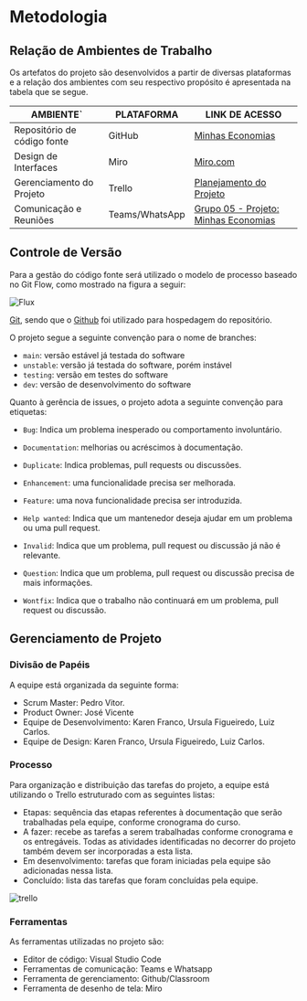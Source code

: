 
# Metodologia

## Relação de Ambientes de Trabalho

Os artefatos do projeto são desenvolvidos a partir de diversas plataformas e a relação dos ambientes com seu respectivo propósito é apresentada na tabela que se segue. 

|         AMBIENTE`          |        PLATAFORMA         |                  LINK DE ACESSO                               |
|----------------------------|---------------------------|---------------------------------------------------------------|
|Repositório de código fonte |         GitHub            |[Minhas Economias](https://github.com/ICEI-PUC-Minas-PMV-ADS/PMV-ADS-2023-1-E3-PROJ-MOV-T3-Time5-MinhasEconomias)|
|Design de Interfaces        |         Miro              |[Miro.com](https://miro.com/welcomeonboard/VFdWYjJaSW1LUDNrY0dkT2Q3NVI5SkJXWVl3NmlmajJ5QUZNRmY0WGZ2anJJbVdLMVFneFdITFV2VzlLS0VjSXwzNDU4NzY0NTQ5MzkzMjc1ODc4fDI=?share_link_id=783379668364)|
|Gerenciamento do Projeto    |         Trello            |[Planejamento do Projeto](https://trello.com/b/RMEz7h6s/projeto-desenvolvimento-de-uma-aplica%C3%A7%C3%A3o-m%C3%B3vel)  |
|Comunicação e Reuniões      |      Teams/WhatsApp       |[Grupo 05 - Projeto: Minhas Economias](https://teams.microsoft.com/l/team/19%3aS2anVj6Cq-LZcF0eURo90mdYRq_oUxT5kaZO16b5RS81%40thread.tacv2/conversations?groupId=2d1e8de9-810d-4d62-8aba-ec19ebc7345a&tenantId=14cbd5a7-ec94-46ba-b314-cc0fc972a161)|

## Controle de Versão

Para a gestão do código fonte será utilizado o modelo de processo baseado no Git Flow, como mostrado na figura a seguir:

![Flux](https://user-images.githubusercontent.com/101661631/229293674-1c3231cd-a537-41d8-b61e-c5d8f4bef3ec.jpg)

[Git](https://git-scm.com/), sendo que o [Github](https://github.com)
foi utilizado para hospedagem do repositório.

O projeto segue a seguinte convenção para o nome de branches:

- `main`: versão estável já testada do software
- `unstable`: versão já testada do software, porém instável
- `testing`: versão em testes do software
- `dev`: versão de desenvolvimento do software

Quanto à gerência de issues, o projeto adota a seguinte convenção para
etiquetas:

- `Bug`: Indica um problema inesperado ou comportamento involuntário. 

- `Documentation`: melhorias ou acréscimos à documentação. 

- `Duplicate`: Indica problemas, pull requests ou discussões. 

- `Enhancement`: uma funcionalidade precisa ser melhorada. 

- `Feature`: uma nova funcionalidade precisa ser introduzida. 

- `Help wanted`: Indica que um mantenedor deseja ajudar em um problema ou uma pull request. 

- `Invalid`: Indica que um problema, pull request ou discussão já não é relevante. 

- `Question`: Indica que um problema, pull request ou discussão precisa de mais informações. 

- `Wontfix`: Indica que o trabalho não continuará em um problema, pull request ou discussão. 


## Gerenciamento de Projeto

### Divisão de Papéis

A equipe está organizada da seguinte forma: 

- Scrum Master: Pedro Vitor. 
- Product Owner: José Vicente 
- Equipe de Desenvolvimento: Karen Franco, Ursula Figueiredo, Luiz Carlos. 
- Equipe de Design: Karen Franco, Ursula Figueiredo, Luiz Carlos. 

### Processo

Para organização e distribuição das tarefas do projeto, a equipe está utilizando o Trello estruturado com as seguintes listas: 

- Etapas: sequência das etapas referentes à documentação que serão trabalhadas pela equipe, conforme cronograma do curso. 
- A fazer:  recebe as tarefas a serem trabalhadas conforme cronograma e os entregáveis. Todas as atividades identificadas no decorrer do projeto também devem ser incorporadas a esta lista. 
- Em desenvolvimento: tarefas que foram iniciadas pela equipe são adicionadas nessa lista. 
- Concluído: lista das tarefas que foram concluídas pela equipe.


 ![trello](https://user-images.githubusercontent.com/101661631/229294003-61447760-c5b8-41cd-9d6a-06dfb5daaeda.png)


### Ferramentas

As ferramentas utilizadas no projeto são: 

- Editor de código: Visual Studio Code 
- Ferramentas de comunicação: Teams e Whatsapp 
- Ferramenta de gerenciamento: Github/Classroom 
- Ferramenta de desenho de tela: Miro 
